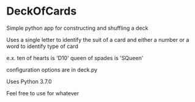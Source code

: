 # DeckOfCards
Simple python app for constructing and shuffling a deck

Uses a single letter to identify the suit of a card and either
a number or a word to identify type of card

e.x. ten of hearts is 'D10'
	 queen of spades is 'SQueen'
	
configuration options are in deck.py



Uses Python 3.7.0


Feel free to use for whatever